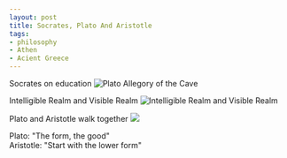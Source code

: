```yaml
---
layout: post
title: Socrates, Plato And Aristotle
tags:
- philosophy
- Athen
- Acient Greece
---
```


<!--break-->
Socrates on education
<img src="{{site.baseurl}}images/2017-04-19/plato-allegory-of-the-cave.jpg" alt="Plato Allegory of the Cave">

Intelligible Realm and Visible Realm
<img src="{{site.baseurl}}images/2017-04-19/intelligible-visible.jpg" alt="Intelligible Realm and Visible Realm">

Plato and Aristotle walk together
<img src="{{site.baseurl}}images/2017-04-19/Plato_Aristotle.jpg" >

Plato: "The form, the good"<br>
Aristotle: "Start with the lower form"
